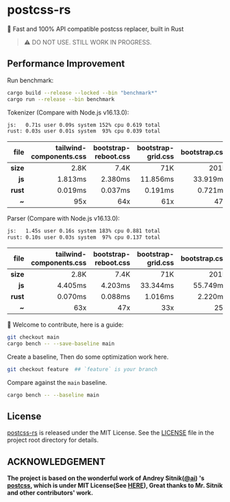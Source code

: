 # postcss-rs

🚀 Fast and 100% API compatible postcss replacer, built in Rust

> ⚠️ DO NOT USE. STILL WORK IN PROGRESS.

## Performance Improvement

Run benchmark:

```bash
cargo build --release --locked --bin "benchmark*"
cargo run --release --bin benchmark
```

Tokenizer (Compare with Node.js v16.13.0):

```bash
js:   0.71s user 0.09s system 152% cpu 0.619 total
rust: 0.03s user 0.01s system  93% cpu 0.039 total
```

| **file** | tailwind-components.css | bootstrap-reboot.css | bootstrap-grid.css | bootstrap.css | tailwind.css | tailwind-dark.css |
| -------: | ----------------------: | -------------------: | -----------------: | ------------: | -----------: | ----------------: |
| **size** |                    2.8K |                 7.4K |                71K |          201K |         3.5M |              5.8M |
|   **js** |                 1.813ms |              2.380ms |           11.856ms |      33.919ms |    167.309ms |         224.577ms |
| **rust** |                 0.019ms |              0.037ms |            0.191ms |       0.721ms |      9.624ms |          15.743ms |
|    **~** |                     95x |                  64x |                61x |           47x |          17x |               14x |

Parser (Compare with Node.js v16.13.0):

```bash
js:   1.45s user 0.16s system 183% cpu 0.881 total
rust: 0.10s user 0.03s system  97% cpu 0.137 total
```

| **file** | tailwind-components.css | bootstrap-reboot.css | bootstrap-grid.css | bootstrap.css | tailwind.css | tailwind-dark.css |
| -------: | ----------------------: | -------------------: | -----------------: | ------------: | -----------: | ----------------: |
| **size** |                    2.8K |                 7.4K |                71K |          201K |         3.5M |              5.8M |
|   **js** |                 4.405ms |              4.203ms |           33.344ms |      55.749ms |    356.345ms |         441.832ms |
| **rust** |                 0.070ms |              0.088ms |            1.016ms |       2.220ms |     45.112ms |          68.663ms |
|    **~** |                     63x |                  47x |                33x |           25x |           8x |                6x |

🎉 Welcome to contribute, here is a guide:

```bash
git checkout main
cargo bench -- --save-baseline main
```

Create a baseline, Then do some optimization work here.

```bash
git checkout feature  ## `feature` is your branch
```

Compare against the `main` baseline.

```bash
cargo bench -- --baseline main
```

## License

[postcss-rs](https://github.com/justjavac/postcss-rs) is released under the
MIT License. See the [LICENSE](./LICENSE) file in the project root directory for details.

## ACKNOWLEDGEMENT

**The project is based on the wonderful work of Andrey Sitnik([@ai](https://github.com/ai)) 's [postcss](https://github.com/postcss/postcss), which is under MIT License(See [HERE](./POSTCSS.LICENSE)), Great thanks to Mr. Sitnik and other contributors' work.**
